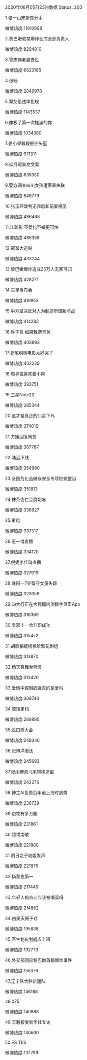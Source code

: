2020年08月05日23时数据
Status: 200

1.张一山宋妍霏分手

微博热度:11810998

2.黎巴嫩软禁爆炸仓库全部负责人

微博热度:8294810

3.曾志伟老婆去世

微博热度:6623185

4.张旸

微博热度:2840978

5.郭艾伦违体犯规

微博热度:1143537

6.像极了第一次搓澡的你

微博热度:1034380

7.姜小果戴段振宇头盔

微博热度:971311

8.玖月晞新文文案

微博热度:639350

9.警方调查四川女孩遭家暴失联

微博热度:548779

10.张玉环改判无罪后和前妻相见

微博热度:486468

11.江疏影 不爱比不婚更可怕

微博热度:486358

12.密室大逃脱

微博热度:433244

13.黎巴嫩爆炸造成25万人无家可归

微博热度:428271

14.三星发布会

微博热度:419953

15.中方坚决反对人为制造所谓新冷战

微博热度:414283

16.许子言 如果我选爸爸

微博热度:408893

17.郭敬明微电影太好哭了

微博热度:402229

18.周寻说喜欢姜小果

微博热度:393751

19.三星Note20

微博热度:385344

20.这才是真正的仙女下凡

微博热度:374016

21.方媛回复网友

微博热度:367787

22.陆远下线

微博热度:354990

23.全国危化品储存安全专项检查整治

微博热度:351813

24.抹茶杏仁豆腐奶冻

微博热度:338927

25.重启

微博热度:337317

26.王一博直播

微博热度:334120

27.倪妮李佳琦直播

微博热度:327919

28.襄阳一7岁留守女童失踪

微博热度:323059

29.四大行正在大规模内测数字货币App

微博热度:316369

30.吴邪十一仓升职成功

微博热度:315472

31.胡歌捐缝纫机给繁花剧组

微博热度:313870

32.杨天真舞台劈叉

微博热度:313420

33.爱情中控制欲强真的是爱吗

微博热度:309740

34.琉璃定档

微博热度:289895

35.脱口秀大会

微博热度:248346

36.张博洋淘汰

微博热度:245693

37.张雨绮双马尾旗袍造型

微博热度:242276

38.博主AI复原百年前上海时装秀

微博热度:236739

39.边牧有多万能

微博热度:231861

40.锦绣南歌

微博热度:221880

41.明日之子站姐发声

微博热度:221875

42.杨蒙恩第一

微博热度:217445

43.年轻人的奋斗应该被嘲讽吗

微博热度:214852

44.白昊天闯子仓

微博热度:195838

45.医生划皮划艇去上班

微博热度:192773

46.外交部回应黎巴嫩首都爆炸事件

微博热度:155376

47.辽宁队大胜新疆队

微博热度:146168

48.075

微博热度:140888

49.王毅接受新华社专访

微博热度:140600

50.ES TES

微博热度:137798

